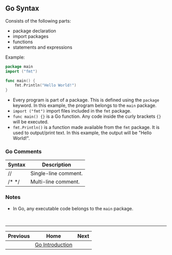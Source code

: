 ## Go Syntax
Consists of the following parts:
- package declaration
- import packages
- functions
- statements and expressions

Example:
```go
package main
import ("fmt")

func main() {
    fmt.Println("Hello World!")
}
```
- Every program is part of a package. This is defined using the `package` keyword. In this example, the program belongs to the `main` package.
- `import ("fmt")` import files included in the `fmt` package.
- `func main() {}` is a Go function. Any code inside the curly brackets `{}` will be executed.
- `fmt.Println()` is a function made available from the `fmt` package. It is used to output/print text. In this example, the output will be "Hello World!".

### Go Comments
| Syntax | Description |
| --- | --- |
| // | Single-line comment. |
| /* */ | Multi-line comment. |

### Notes
- In Go, any executable code belongs to the `main` package.

<br />
<hr />

| Previous | Home | Next |
| :---: | :---: | :---: |
|  | [Go Introduction](01-introduction.md) |  |

